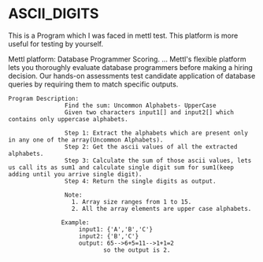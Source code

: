 # ASCII_DIGITS

This is a Program which I was faced in mettl test. This platform is more useful for testing by yourself.

Mettl platform: Database Programmer Scoring. ... Mettl's flexible platform lets you thoroughly evaluate database programmers before making a hiring decision. Our hands-on assessments test candidate application of database queries by requiring them to match specific outputs.

    Program Description:
                    Find the sum: Uncommon Alphabets- UpperCase
                    Given two characters input1[] and input2[] which contains only uppercase alphabets.
                    
                    Step 1: Extract the alphabets which are present only in any one of the array(Uncommon Alphabets).
                    Step 2: Get the ascii values of all the extracted  alphabets.
                    Step 3: Calculate the sum of those ascii values, lets us call its as sum1 and calculate single digit sum for sum1(keep adding until you arrive single digit).
                    Step 4: Return the single digits as output.
                    
                    Note: 
                      1. Array size ranges from 1 to 15.
                      2. All the array elements are upper case alphabets.
                   
                   Example:
                        input1: {'A','B','C'}
                        input2: {'B','C'}
                        output: 65-->6+5=11-->1+1=2
                               so the output is 2.
                    
